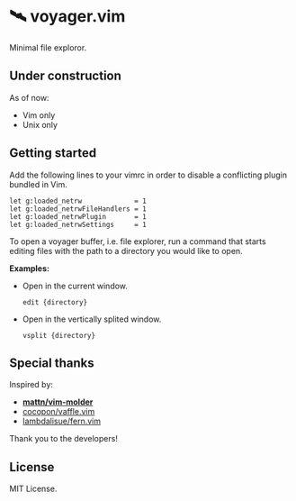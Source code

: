 # 🛰 voyager.vim

Minimal file exploror.

## Under construction

As of now: 

* Vim only
* Unix only


## Getting started

Add the following lines to your vimrc in order to disable a conflicting plugin bundled in Vim.
```vim
let g:loaded_netrw             = 1
let g:loaded_netrwFileHandlers = 1
let g:loaded_netrwPlugin       = 1
let g:loaded_netrwSettings     = 1
```

To open a voyager buffer, i.e. file explorer, run a command that starts editing files with the path to a directory you would like to open.

**Examples:**

* Open in the current window.
    ```vim
    edit {directory}
    ```

* Open in the vertically splited window.
    ```vim
    vsplit {directory}
    ```

## Special thanks

Inspired by:

* **[mattn/vim-molder](https://github.com/mattn/vim-molder)**
* [cocopon/vaffle.vim](https://github.com/cocopon/vaffle.vim)
* [lambdalisue/fern.vim](https://github.com/lambdalisue/fern.vim)

Thank you to the developers!


## License

MIT License.
